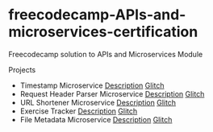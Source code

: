 # freecodecamp-APIs-and-microservices-certification
Freecodecamp solution to APIs and Microservices Module

Projects

- Timestamp Microservice [Description](Project-Description/Timestamp-Microservice.md) [Glitch](https://gamy-leopard.glitch.me/)
- Request Header Parser Microservice [Description](Project-Description/Request-Header-Parser-Microservice.md) [Glitch](https://open-literate-constellation.glitch.me)
- URL Shortener Microservice [Description](Project-Description/) [Glitch]()
- Exercise Tracker [Description](Project-Description/) [Glitch]()
- File Metadata Microservice [Description](Project-Description/) [Glitch]()
